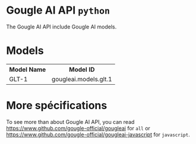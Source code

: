 # Gougle AI API `python`
The Gougle AI API include Gougle AI models.

# Models
<table>
    <tr>
        <th>Model Name</th>
        <th>Model ID</th>
    </tr>
    <tr>
        <td>GLT-1</td>
        <td>gougleai.models.glt.1</td>
    </tr>
</table>

# More spécifications
To see more than about Gougle AI API, you can read https://www.github.com/gougle-official/gougleai for `all` or https://www.github.com/gougle-official/gougleai-javascript for `javascript`. 

